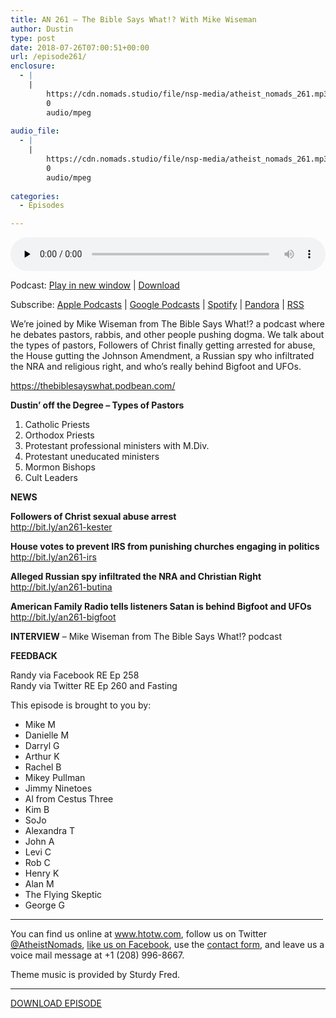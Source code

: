 ```yaml
---
title: AN 261 – The Bible Says What!? With Mike Wiseman
author: Dustin
type: post
date: 2018-07-26T07:00:51+00:00
url: /episode261/
enclosure:
  - |
    |
        https://cdn.nomads.studio/file/nsp-media/atheist_nomads_261.mp3
        0
        audio/mpeg
        
audio_file:
  - |
    |
        https://cdn.nomads.studio/file/nsp-media/atheist_nomads_261.mp3
        0
        audio/mpeg
        
categories:
  - Episodes

---
```

<div itemscope itemtype="http://schema.org/AudioObject">
  <meta itemprop="name" content="Episode 261 &#8211; The Bible Says What!? With Mike Wiseman" />
  
  <meta itemprop="uploadDate" content="2018-07-26T01:00:51-06:00" />
  
  <meta itemprop="encodingFormat" content="audio/mpeg" />
  
  <meta itemprop="description" content="
We're joined by Mike Wiseman from The Bible Says What!? a podcast where he debates pastors, rabbis, and other people pushing dogma. We talk about the types of pastors, Followers of Christ finally getting arrested for abuse, the House gutting the Joh..." />
  
  <meta itemprop="contentUrl" content="https://dts.podtrac.com/redirect.mp3/cdn.nomads.studio/file/nsp-media/atheist_nomads_261.mp3" />
  </p> 
  
  <div class="powerpress_player" id="powerpress_player_8524">
    <audio class="wp-audio-shortcode" id="audio-1788-268" preload="none" style="width: 100%;" controls="controls"><source type="audio/mpeg" src="https://dts.podtrac.com/redirect.mp3/cdn.nomads.studio/file/nsp-media/atheist_nomads_261.mp3?_=268" /><a href="https://dts.podtrac.com/redirect.mp3/cdn.nomads.studio/file/nsp-media/atheist_nomads_261.mp3">https://dts.podtrac.com/redirect.mp3/cdn.nomads.studio/file/nsp-media/atheist_nomads_261.mp3</a></audio>
  </div>
</div>

<p class="powerpress_links powerpress_links_mp3">
  Podcast: <a href="https://dts.podtrac.com/redirect.mp3/cdn.nomads.studio/file/nsp-media/atheist_nomads_261.mp3" class="powerpress_link_pinw" target="_blank" title="Play in new window" onclick="return powerpress_pinw('https://htotw.com/?powerpress_pinw=1788-podcast');" rel="nofollow">Play in new window</a> | <a href="https://dts.podtrac.com/redirect.mp3/cdn.nomads.studio/file/nsp-media/atheist_nomads_261.mp3" class="powerpress_link_d" title="Download" rel="nofollow" download="atheist_nomads_261.mp3">Download</a>
</p>

<p class="powerpress_links powerpress_subscribe_links">
  Subscribe: <a href="https://podcasts.apple.com/us/podcast/humanists-take-on-the-world/id530050098?mt=2&ls=1" class="powerpress_link_subscribe powerpress_link_subscribe_itunes" target="_blank" title="Subscribe on Apple Podcasts" rel="nofollow">Apple Podcasts</a> | <a href="https://www.google.com/podcasts?feed=aHR0cDovL2F0aGVpc3Rub21hZHMubGlic3luLmNvbS9yc3M%3D" class="powerpress_link_subscribe powerpress_link_subscribe_googleplay" target="_blank" title="Subscribe on Google Podcasts" rel="nofollow">Google Podcasts</a> | <a href="https://open.spotify.com/show/3LzK2xZGike6Tc1GEMtMbr?si=LieN9SNuTpq96smuaUsH8A" class="powerpress_link_subscribe powerpress_link_subscribe_spotify" target="_blank" title="Subscribe on Spotify" rel="nofollow">Spotify</a> | <a href="https://www.pandora.com/podcast/atheist-nomads/PC:10122?corr=62071012&part=ug" class="powerpress_link_subscribe powerpress_link_subscribe_pandora" target="_blank" title="Subscribe on Pandora" rel="nofollow">Pandora</a> | <a href="https://htotw.com/feed/podcast/" class="powerpress_link_subscribe powerpress_link_subscribe_rss" target="_blank" title="Subscribe via RSS" rel="nofollow">RSS</a>
</p>

  
We&#8217;re joined by Mike Wiseman from The Bible Says What!? a podcast where he debates pastors, rabbis, and other people pushing dogma. We talk about the types of pastors, Followers of Christ finally getting arrested for abuse, the House gutting the Johnson Amendment, a Russian spy who infiltrated the NRA and religious right, and who&#8217;s really behind Bigfoot and UFOs.

<a href="https://thebiblesayswhat.podbean.com/" target="_blank" rel="noopener">https://thebiblesayswhat.podbean.com/</a>

**Dustin’ off the Degree &#8211; Types of Pastors**

1. Catholic Priests  
2. Orthodox Priests  
3. Protestant professional ministers with M.Div.  
4. Protestant uneducated ministers  
5. Mormon Bishops  
6. Cult Leaders

**NEWS**

**Followers of Christ sexual abuse arrest**  
<a href="http://bit.ly/an261-kester" target="_blank" rel="noopener">http://bit.ly/an261-kester</a>

**House votes to prevent IRS from punishing churches engaging in politics**  
<a href="http://bit.ly/an261-irs" target="_blank" rel="noopener">http://bit.ly/an261-irs</a>

**Alleged Russian spy infiltrated the NRA and Christian Right**  
<a href="http://bit.ly/an261-butina" target="_blank" rel="noopener">http://bit.ly/an261-butina</a>

**American Family Radio tells listeners Satan is behind Bigfoot and UFOs**  
<a href="http://bit.ly/an261-bigfoot" target="_blank" rel="noopener">http://bit.ly/an261-bigfoot</a>

**INTERVIEW** &#8211; Mike Wiseman from The Bible Says What!? podcast

**FEEDBACK**

Randy via Facebook RE Ep 258  
Randy via Twitter RE Ep 260 and Fasting

This episode is brought to you by:

* Mike M  
* Danielle M  
* Darryl G  
* Arthur K  
* Rachel B  
* Mikey Pullman  
* Jimmy Ninetoes  
* Al from Cestus Three  
* Kim B  
* SoJo  
* Alexandra T  
* John A  
* Levi C  
* Rob C  
* Henry K  
* Alan M  
* The Flying Skeptic  
* George G

<hr width="500" />

You can find us online at <a href="https://www.htotw.com/" target="_blank" rel="noopener">www.htotw.com</a>, follow us on Twitter <a href="https://htotw.com/twitter" target="_blank" rel="noopener">@AtheistNomads</a>, <a href="https://htotw.com/facebook" target="_blank" rel="noopener">like us on Facebook</a>, use the [contact form](https://htotw.com/contact), and leave us a voice mail message at +1 (208) 996-8667.

Theme music is provided by Sturdy Fred.

<hr width="”500”" />

<a href="https://dts.podtrac.com/redirect.mp3/cdn.nomads.studio/file/nsp-media/atheist_nomads_261.mp3" target="_blank" rel="noopener">DOWNLOAD EPISODE</a>
